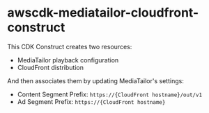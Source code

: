 # awscdk-mediatailor-cloudfront-construct
This CDK Construct creates two resources:
* MediaTailor playback configuration
* CloudFront distribution

And then associates them by updating MediaTailor's settings:
* Content Segment Prefix: `https://{CloudFront hostname}/out/v1`
* Ad Segment Prefix: `https://{CloudFront hostname}`
